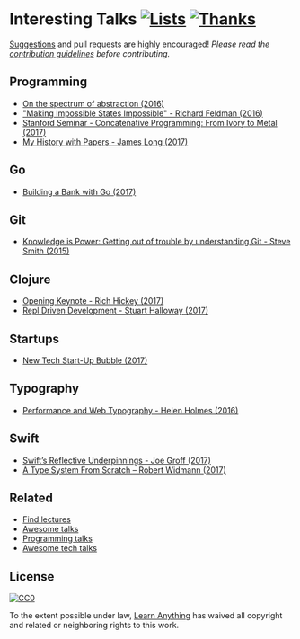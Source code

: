 # Interesting Talks [![Lists](https://img.shields.io/badge/More%20Lists-🔖-blue.svg)](https://github.com/learn-anything/learn-anything/wiki/Curated-Lists) [![Thanks](https://img.shields.io/badge/Say%20Thanks-💗-ff69b4.svg)](https://www.patreon.com/learnanything)
[Suggestions](../../issues/) and pull requests are highly encouraged! *Please read the [contribution guidelines](contributing.md) before contributing.*

## Programming
- [On the spectrum of abstraction (2016)](https://www.youtube.com/watch?v=mVVNJKv9esE)
- ["Making Impossible States Impossible" - Richard Feldman (2016)](https://www.youtube.com/watch?v=IcgmSRJHu_8&feature=youtu.be)
- [Stanford Seminar - Concatenative Programming: From Ivory to Metal (2017)](https://www.youtube.com/watch?v=_IgqJr8jG8M&app=desktop)
- [My History with Papers - James Long (2017)](https://www.youtube.com/watch?v=UzE955UJUVU)

## Go
- [Building a Bank with Go (2017)](https://www.infoq.com/presentations/bank-go)

## Git
- [Knowledge is Power: Getting out of trouble by understanding Git - Steve Smith (2015)](https://www.youtube.com/watch?v=sevc6668cQ0)

## Clojure
- [Opening Keynote - Rich Hickey (2017)](https://www.youtube.com/watch?v=2V1FtfBDsLU)
- [Repl Driven Development - Stuart Halloway (2017)](https://vimeo.com/223309989)

## Startups
- [New Tech Start-Up Bubble (2017)](https://www.youtube.com/watch?v=G7vrCpWbmDw)

## Typography
- [Performance and Web Typography - Helen Holmes (2016)](https://www.youtube.com/watch?v=emLfXChvVPQ)

## Swift
- [Swift’s Reflective Underpinnings - Joe Groff (2017)](https://www.skilled.io/u/swiftsummit/swift-s-reflective-underpinnings-joe-groff)
- [A Type System From Scratch – Robert Widmann (2017)](https://www.youtube.com/watch?v=IbjoA5xVUq0)

## Related
- [Find lectures](https://findlectures.com/)
- [Awesome talks](https://github.com/JanVanRyswyck/awesome-talks)
- [Programming talks](https://github.com/hellerve/programming-talks)
- [Awesome tech talks](https://github.com/1and1/awesome-tech-talks)

## License
[![CC0](http://mirrors.creativecommons.org/presskit/buttons/88x31/svg/cc-zero.svg)](https://creativecommons.org/publicdomain/zero/1.0/)

To the extent possible under law, [Learn Anything](https://learn-anything.xyz) has waived all copyright and related or neighboring rights to this work.